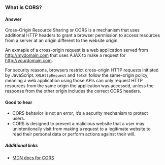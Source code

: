 ### What is CORS?

#### Answer

Cross-Origin Resource Sharing or CORS is a mechanism that uses additional HTTP headers to grant a browser permission to access resources from a server at an origin different to the website origin.

An exmaple of a cross-origin request is a web application served from http://mydomain.com that uses AJAX to make a request for http://yourdomain.com.

For security reasons, browsers restrict cross-origin HTTP requests initiated by JavaScript. `XMLHttpRequest` and `fetch` follow the same-origin policy, meaning a web application using those APIs can only request HTTP resources from the same origin the application was accessed, unless the response from the other origin includes the correct CORS headers.


#### Good to hear

* CORS behavior is not an error,  it’s a security mechanism to protect users. 
* CORS is designed to prevent a malicious website that a user may unintentionally visit from making a request to a legitimate website to read their personal data or perform actions against their will.

##### Additional links

<!-- Whenever possible, link a more detailed explanation. -->

* [MDN docs for CORS](https://developer.mozilla.org/en-US/docs/Web/HTTP/CORS)

<!-- tags: (javascript) -->

<!-- expertise: (1) -->
